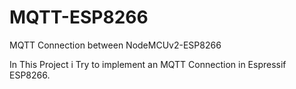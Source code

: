 # MQTT-ESP8266
MQTT Connection between NodeMCUv2-ESP8266

In  This Project i Try to implement an MQTT Connection in Espressif ESP8266.
